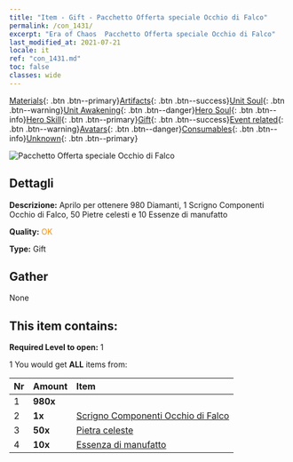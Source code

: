 ```yaml
---
title: "Item - Gift - Pacchetto Offerta speciale Occhio di Falco"
permalink: /con_1431/
excerpt: "Era of Chaos  Pacchetto Offerta speciale Occhio di Falco"
last_modified_at: 2021-07-21
locale: it
ref: "con_1431.md"
toc: false
classes: wide
---
```

 [Materials](/ItemsIT/){: .btn .btn--primary}[Artifacts](/ItemsIT/Artifacts/){: .btn .btn--success}[Unit Soul](/ItemsIT/UnitSoul/){: .btn .btn--warning}[Unit Awakening](/ItemsIT/UnitAwakening/){: .btn .btn--danger}[Hero Soul](/ItemsIT/HeroSoul/){: .btn .btn--info}[Hero Skill](/ItemsIT/HeroSkill/){: .btn .btn--primary}[Gift](/ItemsIT/Gift/){: .btn .btn--success}[Event related](/ItemsIT/Events/){: .btn .btn--warning}[Avatars](/ItemsIT/Avatars/){: .btn .btn--danger}[Consumables](/ItemsIT/Consumables/){: .btn .btn--info}[Unknown](/ItemsIT/Unknown/){: .btn .btn--primary}

 ![Pacchetto Offerta speciale Occhio di Falco](/images/t/i_906028.png)

## Dettagli
 **Descrizione:** Aprilo per ottenere 980 Diamanti, 1 Scrigno Componenti Occhio di Falco, 50 Pietre celesti e 10 Essenze di manufatto

 **Quality:** <span style="color: #FF8C00">OK</span>

 **Type:** Gift

## Gather

  None

## This item contains:

 **Required Level to open:** 1

 1 You would get **ALL** items  from:

  | Nr | Amount |     Item    |
  |:---|:-------|:------------|
  | 1 |  **980x** | <i class="fas fa-gem"/> |  | 
  | 2 |  **1x** | [Scrigno Componenti Occhio di Falco](/ItemsIT/con_1349/) |  | 
  | 3 |  **50x** | [Pietra celeste](/ItemsIT/art_188/) |  | 
  | 4 |  **10x** | [Essenza di manufatto](/ItemsIT/con_905/) |  | 
